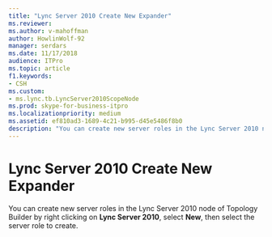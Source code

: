 ```yaml
---
title: "Lync Server 2010 Create New Expander"
ms.reviewer: 
ms.author: v-mahoffman
author: HowlinWolf-92
manager: serdars
ms.date: 11/17/2018
audience: ITPro
ms.topic: article
f1.keywords:
- CSH
ms.custom:
- ms.lync.tb.LyncServer2010ScopeNode
ms.prod: skype-for-business-itpro
ms.localizationpriority: medium
ms.assetid: ef810ad3-1689-4c21-b995-d45e5486f8b0
description: "You can create new server roles in the Lync Server 2010 node of Topology Builder by right clicking on Lync Server 2010, select New, then select the server role to create."
---
```


# Lync Server 2010 Create New Expander
 
You can create new server roles in the Lync Server 2010 node of Topology Builder by right clicking on **Lync Server 2010**, select **New**, then select the server role to create.
  

